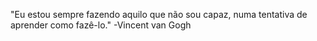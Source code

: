 "Eu estou sempre fazendo aquilo que não sou capaz, numa tentativa de aprender como fazê-lo."
-Vincent van Gogh
